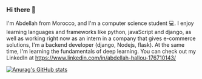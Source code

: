 ### Hi there 👋

I'm Abdellah from Morocco, and I'm a computer science student 💻. I enjoy learning languages and frameworks like python, javaScript and django, as well as working right now as an intern in a company that gives e-commerce solutions, I'm a backend developer (django, Nodejs, flask). At the same time, I'm learning the fundamentals of deep learning. You can check out my LinkedIn at https://www.linkedin.com/in/abdellah-hallou-176710143/




[![Anurag's GitHub stats](https://github-readme-stats.vercel.app/api?username=ABDELLAH-Hallou)](https://github.com/anuraghazra/github-readme-stats)
